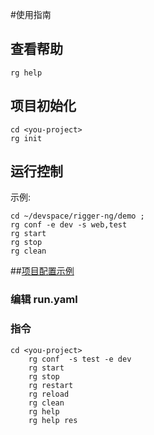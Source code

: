 #使用指南

## 查看帮助
```
rg help
```


## 项目初始化

``` shell
cd <you-project>
rg init

```



## 运行控制
示例:
```
cd ~/devspace/rigger-ng/demo ;
rg conf -e dev -s web,test
rg start
rg stop
rg clean
```


##[项目配置示例](example.md)



### 编辑 run.yaml

### 指令
``` shell
cd <you-project>
    rg conf  -s test -e dev
    rg start
    rg stop
    rg restart
    rg reload
    rg clean
    rg help
    rg help res
```

